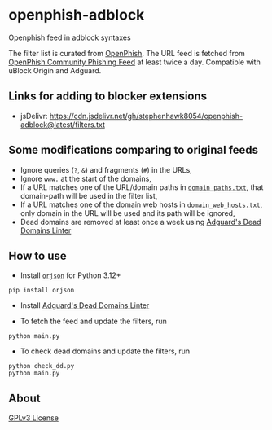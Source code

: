 # openphish-adblock
Openphish feed in adblock syntaxes

The filter list is curated from [OpenPhish](https://openphish.com/). The URL feed is fetched from [OpenPhish Community Phishing Feed](https://openphish.com/phishing_feeds.html) at least twice a day. Compatible with uBlock Origin and Adguard.

## Links for adding to blocker extensions

- jsDelivr: https://cdn.jsdelivr.net/gh/stephenhawk8054/openphish-adblock@latest/filters.txt

## Some modifications comparing to original feeds

- Ignore queries (`?`, `&`) and fragments (`#`) in the URLs,
- Ignore `www.` at the start of the domains,
- If a URL matches one of the URL/domain paths in [`domain_paths.txt`](https://github.com/stephenhawk8054/openphish-adblock/blob/main/domain_paths.txt), that domain-path will be used in the filter list,
- If a URL matches one of the domain web hosts in [`domain_web_hosts.txt`](https://github.com/stephenhawk8054/openphish-adblock/blob/main/domain_web_hosts.txt), only domain in the URL will be used and its path will be ignored,
- Dead domains are removed at least once a week using [Adguard's Dead Domains Linter](https://github.com/AdguardTeam/DeadDomainsLinter)

## How to use

- Install [`orjson`](https://github.com/ijl/orjson) for Python 3.12+

```
pip install orjson
```

- Install [Adguard's Dead Domains Linter](https://github.com/AdguardTeam/DeadDomainsLinter#installation-and-update)

- To fetch the feed and update the filters, run

```
python main.py
```

- To check dead domains and update the filters, run

```
python check_dd.py
python main.py
```

## About

[GPLv3 License](https://github.com/stephenhawk8054/openphish-adblock/blob/main/LICENSE)